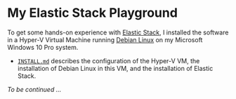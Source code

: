 # My Elastic Stack Playground

To get some hands-on experience with [Elastic Stack](https://www.elastic.co/elastic-stack/), I 
installed the software in a Hyper-V Virtual Machine running [Debian Linux](https://www.debian.org/)
on my Microsoft Windows 10 Pro system. 

- [`INSTALL.md`](INSTALL.md) describes the configuration of the Hyper-V VM, the 
  installation of Debian Linux in this VM, and the installation of Elastic Stack.

*To be continued ...*
